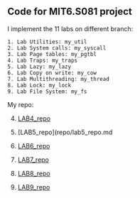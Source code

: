 ## Code for MIT6.S081 project

I implement the 11 labs on different branch:

	1. Lab Utilities: my_util
	2. Lab System calls: my_syscall
	3. Lab Page tables: my_pgtbl
	4. Lab Traps: my_traps
	5. Lab Lazy: my_lazy
	6. Lab Copy on write: my_cow
	7. Lab Multithreading: my_thread
	8. Lab Lock: my_lock
	9. Lab File System: my_fs


My repo:

4. [LAB4_repo](repo/lab4_repo.md)

5. [LAB5_repo](repo/lab5_repo.md

6. [LAB6_repo](repo/lab6_repo.md)

7. [LAB7_repo](repo/lab7_repo.md)

8. [LAB8_repo](repo/lab8_repo.md)

9. [LAB9_repo](repo/lab9_repo.md)